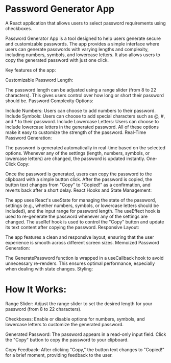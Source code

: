 # Password Generator App

A React application that allows users to select password requirements using checkboxes.

Password Generator App is a tool designed to help users generate secure and customizable passwords. The app provides a simple interface where users can generate passwords with varying lengths and complexity, including numbers, symbols, and lowercase letters. It also allows users to copy the generated password with just one click.

Key features of the app:

Customizable Password Length:

The password length can be adjusted using a range slider (from 8 to 22 characters). This gives users control over how long or short their password should be.
Password Complexity Options:

Include Numbers: Users can choose to add numbers to their password.
Include Symbols: Users can choose to add special characters such as @, #, and \* to their password.
Include Lowercase Letters: Users can choose to include lowercase letters in the generated password.
All of these options make it easy to customize the strength of the password.
Real-Time Password Generation:

The password is generated automatically in real-time based on the selected options. Whenever any of the settings (length, numbers, symbols, or lowercase letters) are changed, the password is updated instantly.
One-Click Copy:

Once the password is generated, users can copy the password to the clipboard with a simple button click. After the password is copied, the button text changes from "Copy" to "Copied!" as a confirmation, and reverts back after a short delay.
React Hooks and State Management:

The app uses React's useState for managing the state of the password, settings (e.g., whether numbers, symbols, or lowercase letters should be included), and the input range for password length.
The useEffect hook is used to re-generate the password whenever any of the settings are changed.
The useRef hook is used to control the "Copy" button and update its text content after copying the password.
Responsive Layout:

The app features a clean and responsive layout, ensuring that the user experience is smooth across different screen sizes.
Memoized Password Generation:

The GeneratePassword function is wrapped in a useCallback hook to avoid unnecessary re-renders. This ensures optimal performance, especially when dealing with state changes.
Styling:


# How It Works:

Range Slider: Adjust the range slider to set the desired length for your password (from 8 to 22 characters).

Checkboxes: Enable or disable options for numbers, symbols, and lowercase letters to customize the generated password.

Generated Password: The password appears in a read-only input field. Click the "Copy" button to copy the password to your clipboard.

Copy Feedback: After clicking "Copy," the button text changes to "Copied!" for a brief moment, providing feedback to the user.

